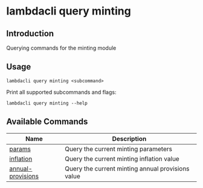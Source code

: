 # lambdacli query minting

## Introduction

Querying commands for the minting module

## Usage

```
lambdacli query minting <subcommand>
```

Print all supported subcommands and flags:
```
lambdacli query minting --help
```

## Available Commands

| Name                            | Description                                                   |
| --------------------------------| --------------------------------------------------------------|
| [params](params.md)     | Query the current minting parameters                                     |
| [inflation](inflation.md)     | Query the current minting inflation value     |
| [annual-provisions](annual-provisions.md)   | Query the current minting annual provisions value                |

